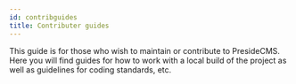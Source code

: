 ```yaml
---
id: contribguides
title: Contributer guides
---
```


This guide is for those who wish to maintain or contribute to PresideCMS. Here you will find guides for how to work with a local build of the project as well as guidelines for coding standards, etc.